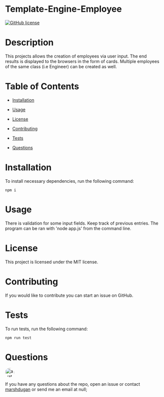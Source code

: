 # Template-Engine-Employee
  [![GitHub license](https://img.shields.io/badge/license-MIT-blue)](https://github.com/marshdugan)

# Description

This projects allows the creation of employees via user input. The end results is displayed to the browsers in the form of cards. Multiple employees of the same class (i.e Engineer) can be created as well.

# Table of Contents

  * [Installation](#Installation)

  * [Usage](#Usage)

  * [License](#License)

  * [Contributing](#Contributing)

  * [Tests](#Tests)
  
  * [Questions](#Questions)

# Installation
  To install necessary dependencies, run the following command:
  ~~~
  npm i
  ~~~

# Usage
  There is validation for some input fields. Keep track of previous entries. The program can be ran with 'node app.js' from the command line.

# License
  This project is licensed under the MIT license.

# Contributing
  If you would like to contribute you can start an issue on GitHub.

# Tests
  To run tests, run the following command:
  ~~~
  npm run test
  ~~~

# Questions
  <img src="https://avatars2.githubusercontent.com/u/54903099?v=4" alt="avatar" style="border-radius: 16px" width="30"/>

  If you have any questions about the repo, open an issue or contact [marshdugan](https://api.github.com/users/marshdugan) or send me an email at null;

